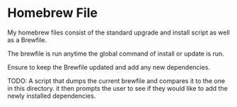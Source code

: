 # Homebrew File

My homebrew files consist of the standard upgrade and install script as well as a Brewfile.

The brewfile is run anytime the global command of install or update is run. 

Ensure to keep the Brewfile updated and add any new dependencies.

TODO: A script that dumps the current brewfile and compares it to the one in this directory.
it then prompts the user to see if they would like to add the newly installed dependencies.
